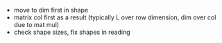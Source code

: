 - move to dim first in shape
- matrix col first as a result (typically L over row dimension, dim over col due to mat mul)
- check shape sizes, fix shapes in reading